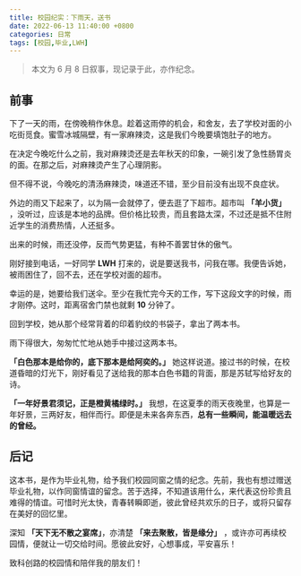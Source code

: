```yaml
---
title: 校园纪实：下雨天，送书
date: 2022-06-13 11:40:00 +0800
categories: 日常
tags: [校园,毕业,LWH]
---
```

>本文为 6 月 8 日叙事，现记录于此，亦作纪念。

## 前事

下了一天的雨，在傍晚稍作休息。趁着这雨停的机会，和舍友，去了学校对面的小吃街觅食。蜜雪冰城隔壁，有一家麻辣烫，这是我们今晚要填饱肚子的地方。

在决定今晚吃什么之前，我对麻辣烫还是去年秋天的印象，一碗引发了急性肠胃炎的面。在那之后，对麻辣烫产生了心理阴影。

但不得不说，今晚吃的清汤麻辣烫，味道还不错，至少目前没有出现不良症状。

外边的雨又下起来了，以为隔一会就停了，便去逛了下超市。超市叫 **「羊小货」** ，没听过，应该是本地的品牌。但价格比较贵，而且套路太深，不过还是抵不住附近学生的消费热情，人还挺多。

出来的时候，雨还没停，反而气势更猛，有种不善罢甘休的傲气。

刚好接到电话，一好同学 **LWH** 打来的，说是要送我书，问我在哪。我便告诉她，被雨困住了，回不去，还在学校对面的超市。

幸运的是，她要给我们送伞。至少在我忙完今天的工作，写下这段文字的时候，雨才刚停。这时，距离宿舍门禁也就剩 **10** 分钟了。

回到学校，她从那个经常背着的印着豹纹的书袋子，拿出了两本书。

雨下得很大，匆匆忙忙地从她手中接过这两本书。

**「白色那本是给你的，底下那本是给阿奕的。」** 她这样说道。接过书的时候，在校道昏暗的灯光下，刚好看见了送给我的那本白色书籍的背面，那是苏轼写给好友的诗。

**「一年好景君须记，正是橙黄橘绿时。」** 我想，在这夏季的雨天夜晚里，也算是一年好景，三两好友，相伴而行。即便是未来各奔东西，**总有一些瞬间，能温暖远去的曾经。** 

## 后记
这本书，是作为毕业礼物，给予我们校园同窗之情的纪念。先前，我也有想过赠送毕业礼物，以作同窗情谊的留念。苦于选择，不知道该用什么，来代表这份珍贵且难得的情谊。可惜时光太快，青春转瞬即逝，彼此曾经共欢乐的日子，或将只留存在美好的回忆里。

深知 **「天下无不散之宴席」**，亦清楚 **「来去聚散，皆是缘分」** ，或许亦可再续校园情，便就让一切交给时间。愿彼此安好，心想事成，平安喜乐！

致科创路的校园情和陪伴我的朋友们！
